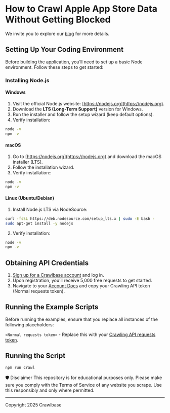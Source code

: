 # How to Crawl Apple App Store Data Without Getting Blocked

We invite you to explore our [blog](https://crawlbase.com/blog/how-to-crawl-apple-app-store-data/?utm_source=github&utm_medium=referral&utm_campaign=scraperhub&ref=gh_scraperhub) for more details.

## Setting Up Your Coding Environment

Before building the application, you’ll need to set up a basic Node environment. Follow these steps to get started:

### Installing Node.js

#### Windows

1. Visit the official Node.js website: [https://nodejs.org](https://nodejs.org).
2. Download the **LTS (Long-Term Support)** version for Windows.
3. Run the installer and follow the setup wizard (keep default options).
4. Verify installation:

```bash
node -v
npm -v
```

#### macOS

1. Go to [https://nodejs.org](https://nodejs.org) and download the macOS installer (LTS).
2. Follow the installation wizard.
3. Verify installation::

```bash
node -v
npm -v
```

#### Linux (Ubuntu/Debian)

1. Install Node.js LTS via NodeSource:

```bash
curl -fsSL https://deb.nodesource.com/setup_lts.x | sudo -E bash -
sudo apt-get install -y nodejs
```

2. Verify installation:

```bash
node -v
npm -v
```

## Obtaining API Credentials

1. [Sign up for a Crawlbase account](https://crawlbase.com/signup) and log in.
2. Upon registration, you’ll receive 5,000 free requests to get started.
3. Navigate to your [Account Docs](https://crawlbase.com/dashboard/account/docs) and copy your Crawling API token (Normal requests token).

## Running the Example Scripts

Before running the examples, ensure that you replace all instances of the following placeholders:

`<Normal requests token>` - Replace this with your [Crawling API requests token](https://crawlbase.com/dashboard/account/docs).

## Running the Script

```bash
npm run crawl
```

🛡 Disclaimer
This repository is for educational purposes only. Please make sure you comply with the Terms of Service of any website you scrape. Use this responsibly and only where permitted.

---

Copyright 2025 Crawlbase
